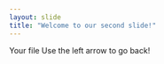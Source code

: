 ```yaml
---
layout: slide
title: "Welcome to our second slide!"
---
```

Your file
Use the left arrow to go back!
